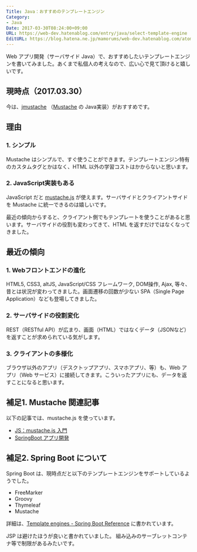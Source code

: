```yaml
---
Title: Java：おすすめのテンプレートエンジン
Category:
- Java
Date: 2017-03-30T08:24:00+09:00
URL: https://web-dev.hatenablog.com/entry/java/select-template-engine
EditURL: https://blog.hatena.ne.jp/mamorums/web-dev.hatenablog.com/atom/entry/10328749687179116435
---
```


Web アプリ開発（サーバサイド Java）で、おすすめしたいテンプレートエンジンを書いてみました。あくまで私個人の考えなので、広い心で見て頂けると嬉しいです。


## 現時点（2017.03.30）
今は、[jmustache](https://github.com/samskivert/jmustache) （[Mustache](http://mustache.github.io/) の Java実装）がおすすめです。


## 理由
### 1. シンプル
Mustache はシンプルで、すぐ使うことができます。テンプレートエンジン特有のカスタムタグとかはなく、HTML 以外の学習コストはかからないと思います。

### 2. JavaScript実装もある
JavaScript だと [mustache.js](https://github.com/janl/mustache.js/) が使えます。サーバサイドとクライアントサイドを Mustache に統一できるのは嬉しいです。

最近の傾向からすると、クライアント側でもテンプレートを使うことがあると思います。サーバサイドの役割も変わってきて、HTML を返すだけではなくなってきました。


## 最近の傾向
### 1. Webフロントエンドの進化
HTML5, CSS3, altJS, JavaScript/CSS フレームワーク, DOM操作, Ajax, 等々、昔とは状況が変わってきました。画面遷移の回数が少ない SPA（Single Page Application）なども登場してきました。

### 2. サーバサイドの役割変化
REST（RESTful API）が広まり、画面（HTML）ではなくデータ（JSONなど）を返すことが求められている気がします。

### 3. クライアントの多様化
ブラウザ以外のアプリ（デスクトップアプリ、スマホアプリ、等）も、Web アプリ（Web サービス）に接続してきます。こういったアプリにも、データを返すことになると思います。


## 補足1. Mustache 関連記事
以下の記事では、mustache.js を使っています。

- [JS：mustache.js 入門](/entry/js/mustache/quick-start)
- [SpringBoot アプリ開発](/entry/spring-boot/dev-web-app/table-of-contents)


## 補足2. Spring Boot について
Spring Boot は、現時点だと以下のテンプレートエンジンをサポートしているようでした。

- FreeMarker
- Groovy
- Thymeleaf
- Mustache

詳細は、[Template engines - Spring Boot Reference](http://docs.spring.io/spring-boot/docs/current/reference/htmlsingle/#boot-features-spring-mvc-template-engines) に書かれています。

JSP は避けたほうが良いと書かれていました。
組み込みのサーブレットコンテナ等で制限があるみたいです。
